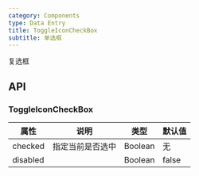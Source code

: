 ```yaml
---
category: Components
type: Data Entry
title: ToggleIconCheckBox
subtitle: 单选框
---
```


复选框

## API

### ToggleIconCheckBox

属性 | 说明 | 类型 | 默认值
----|-----|------|------
| checked         |   指定当前是否选中   | Boolean  | 无  |
| disabled        |         | Boolean |  false  |
